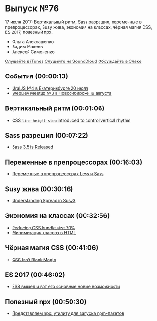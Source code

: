 # Выпуск №76

17 июля 2017: Вертикальный ритм, Sass разрешил, переменные в препроцессорах, Susy жива, экономия на классах, чёрная магия CSS, ES 2017, полезный npx.

- Ольга Алексашенко
- Вадим Макеев
- Алексей Симоненко

[Слушайте в iTunes](https://itunes.apple.com/ru/podcast/veb-standarty/id1080500016)
[Слушайте на SoundCloud](https://soundcloud.com/web-standards/episode-76)
[Обсуждайте в Слаке](http://slack.web-standards.ru/)

## События (00:00:13)

- [UralJS №4 в Екатеринбурге 20 июля](https://uraljs.timepad.ru/event/538751/)
- [WebDev Meetup №3 в Новосибирске 19 августа](https://www.meetup.com/GDGNsk/events/241714087/)

## Вертикальный ритм (00:01:06)

- [CSS `line-height-step` introduced to control vertical rhythm](https://twitter.com/malyw/status/885522490201649153)

## Sass разрешил (00:07:22)

- [Sass 3.5 is Released](http://sass.logdown.com/posts/2026639-sass-35-is-released)

## Переменные в препроцессорах (00:16:03)

- [Переменные в препроцессорах Less и Sass](http://paulradzkov.com/2017/local_variables/)

## Susy жива (00:30:16)

- [Understanding Spread in Susy3](http://oddbird.net/2017/06/13/susy-spread/)

## Экономия на классах (00:32:56)

- [Reducing CSS bundle size 70%](https://medium.com/p/625440de600b)
- [Минимизация классов в HTML](https://ru.bem.info/forum/1130/)

## Чёрная магия CSS (00:41:06)

- [CSS Isn’t Black Magic](https://medium.com/p/c8d677fa21b2)

## ES 2017 (00:46:02)

- [ES8 вышел и вот его основные новые возможности](https://habr.ru/p/332900/)

## Полезный npx (00:50:30)

- [Представляем npx: утилиту для запуска npm-пакетов](https://medium.com/p/a72a658cd9e6)
